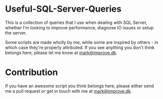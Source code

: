 Useful-SQL-Server-Queries
=========================

This is a collection of queries that I use when dealing with SQL Server, whether I'm looking to improve performance, diagnose IO issues or setup the server.

Some scripts are made wholly by me, while some are inspired by others - in which case they're properly attributed. If you see anything you don't think belongs here, please let me know at mark@improve.dk.


Contribution
============

If you have an awesome script you think belongs here, please either send me a pull request or get in touch with me at mark@improve.dk.

